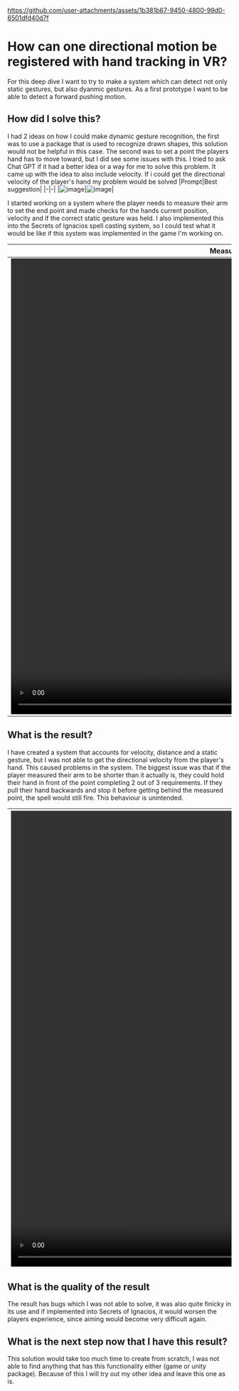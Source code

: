 
https://github.com/user-attachments/assets/1b381b67-9450-4800-99d0-6501dfd40d7f
# How can one directional motion be registered with hand tracking in VR?
For this deep dive I want to try to make a system which can detect not only static gestures, but also dyanmic gestures. As a first prototype I want to be able to detect a forward pushing motion.

## How did I solve this?
I had 2 ideas on how I could make dynamic gesture recognition, the first was to use a package that is used to recognize drawn shapes, this solution would not be helpful in this case. The second was to set a point the players hand has to move toward, but I did see some issues with this. I tried to ask Chat GPT if it had a better idea or a way for me to solve this problem. It came up with the idea to also include velocity. If i could get the directional velocity of the player's hand my problem would be solved
|Prompt|Best suggestion|
|-|-|
|![image](https://github.com/user-attachments/assets/cc6cf41d-78e5-416c-928b-e9376c67e46e)|![image](https://github.com/user-attachments/assets/9fb4b970-1a92-45f7-bff9-c1df54bd1992)|

I started working on a system where the player needs to measure their arm to set the end point and made checks for the hands current position, velocity and if the correct static gesture was held. I also implemented this into the Secrets of Ignacios spell casting system, so I could test what it would be like if this system was implemented in the game I'm working on.

|Measure system|Implementation|
|-|-|
|<video src="https://github.com/user-attachments/assets/26443e6b-f729-4aab-a027-3ef59beacb37" width="1024px" height="1024px"></video>|<video src="https://github.com/user-attachments/assets/7147d2f1-9d2e-4945-9e16-c56c903af5d5" width="1024px" height="1024px"></video>|

## What is the result?
I have created a system that accounts for velocity, distance and a static gesture, but I was not able to get the directional velocity from the player's hand. This caused problems in the system. The biggest issue was that if the player measured their arm to be shorter than it actually is, they could hold their hand in front of the point completing 2 out of 3 requirements. If they pull their hand backwards and stop it before getting behind the measured point, the spell would still fire. This behaviour is unintended. 

|<video src="https://github.com/user-attachments/assets/8960bee4-53e5-4acd-abda-808ec3ce93ce" width="1024px" height="1024px"/>|
|-|

## What is the quality of the result
The result has bugs which I was not able to solve, it was also quite finicky in its use and if implemented into Secrets of Ignacios, it would worsen the players experience, since aiming would become very difficult again.

## What is the next step now that I have this result?
This solution would take too much time to create from scratch, I was not able to find anything that has this functionality either (game or unity package). Because of this I will try out my other idea and leave this one as is.


